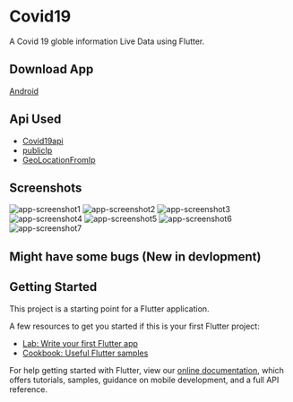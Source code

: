 # Covid19

A Covid 19 globle information Live Data using Flutter.

## Download App

[Android]()

## Api Used
- [Covid19api](https://api.covid19api.com)
- [publicIp](https://api.ipify.org)
- [GeoLocationFromIp](https://ipapi.co) 

## Screenshots

![app-screenshot1](Screenshots/Screenshot1.jpg)
![app-screenshot2](Screenshots/Screenshot2.jpg)
![app-screenshot3](Screenshots/Screenshot3.jpg)
![app-screenshot4](Screenshots/Screenshot4.jpg)
![app-screenshot5](Screenshots/Screenshot5.jpg)
![app-screenshot6](Screenshots/Screenshot6.jpg)
![app-screenshot7](Screenshots/Screenshot7.jpg)

## Might have some bugs (New in devlopment)

## Getting Started

This project is a starting point for a Flutter application.

A few resources to get you started if this is your first Flutter project:

- [Lab: Write your first Flutter app](https://flutter.dev/docs/get-started/codelab)
- [Cookbook: Useful Flutter samples](https://flutter.dev/docs/cookbook)

For help getting started with Flutter, view our
[online documentation](https://flutter.dev/docs), which offers tutorials,
samples, guidance on mobile development, and a full API reference.
